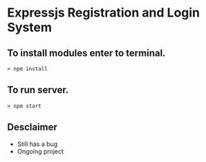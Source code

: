 # Expressjs Registration and Login System

## To install modules enter to terminal.
```
> npm install
```
## To run server.
```
> npm start
```

## Desclaimer
- Still has a bug
- Ongoing project
